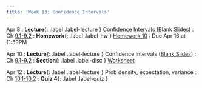 ```yaml
---
title: 'Week 13: Confidence Intervals'
---
```


Apr 8
: **Lecture**{: .label .label-lecture } [Confidence Intervals](/assets/slides/annotated-lec-30.pdf) ([Blank Slides](/assets/slides/lec-30-pre-lec.pdf))
    : Ch [9.1-9.2](http://stat88.org/textbook/content/Chapter_09/01_Confidence_Intervals_Method.html)
: **Homework**{: .label .label-hw } [Homework 10](http://prob140.datahub.berkeley.edu/hub/user-redirect/git-pull?repo=https://github.com/stat88/content-sp24&branch=main&subPath=hw/Homework_10.ipynb)
    : Due Apr 16 at 11:59PM

Apr 10
: **Lecture**{: .label .label-lecture } Confidence Intervals ([Blank Slides](/assets/slides/lec-31-pre-lec.pdf))
    : Ch [9.1-9.2](http://stat88.org/textbook/content/Chapter_09/01_Confidence_Intervals_Method.html)
: **Section**{: .label .label-disc } [Worksheet](/assets/worksheets/04_10.pdf)

Apr 12
: **Lecture**{: .label .label-lecture } Prob density, expectation, variance 
    : Ch [10.1-10.2](http://stat88.org/textbook/content/Chapter_10/01_Density.html)
: **Quiz 4**{: .label .label-quiz }
